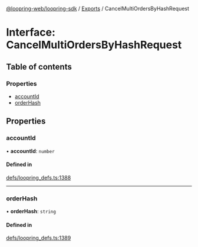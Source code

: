 [@loopring-web/loopring-sdk](../README.md) / [Exports](../modules.md) / CancelMultiOrdersByHashRequest

# Interface: CancelMultiOrdersByHashRequest

## Table of contents

### Properties

- [accountId](CancelMultiOrdersByHashRequest.md#accountid)
- [orderHash](CancelMultiOrdersByHashRequest.md#orderhash)

## Properties

### accountId

• **accountId**: `number`

#### Defined in

[defs/loopring_defs.ts:1388](https://github.com/Loopring/loopring_sdk/blob/6d0be7c/src/defs/loopring_defs.ts#L1388)

___

### orderHash

• **orderHash**: `string`

#### Defined in

[defs/loopring_defs.ts:1389](https://github.com/Loopring/loopring_sdk/blob/6d0be7c/src/defs/loopring_defs.ts#L1389)
